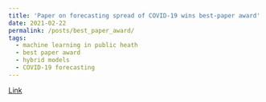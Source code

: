 ```yaml
---
title: 'Paper on forecasting spread of COVID-19 wins best-paper award'
date: 2021-02-22
permalink: /posts/best_paper_award/
tags:
  - machine learning in public heath
  - best paper award
  - hybrid models
  - COVID-19 forecasting
---
```


[Link](https://www.amazon.science/blog/paper-on-forecasting-spread-of-covid-19-wins-best-paper-award)
